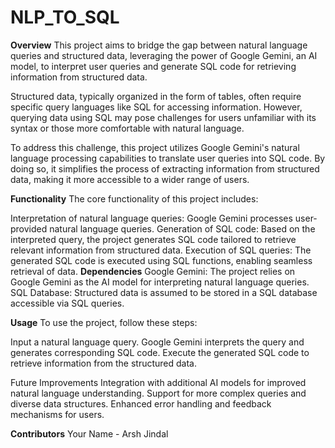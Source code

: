 # NLP_TO_SQL

**Overview**
This project aims to bridge the gap between natural language queries and structured data, leveraging the power of Google Gemini, an AI model, to interpret user queries and generate SQL code for retrieving information from structured data.

Structured data, typically organized in the form of tables, often require specific query languages like SQL for accessing information. However, querying data using SQL may pose challenges for users unfamiliar with its syntax or those more comfortable with natural language.

To address this challenge, this project utilizes Google Gemini's natural language processing capabilities to translate user queries into SQL code. By doing so, it simplifies the process of extracting information from structured data, making it more accessible to a wider range of users.

**Functionality**
The core functionality of this project includes:

Interpretation of natural language queries: Google Gemini processes user-provided natural language queries.
Generation of SQL code: Based on the interpreted query, the project generates SQL code tailored to retrieve relevant information from structured data.
Execution of SQL queries: The generated SQL code is executed using SQL functions, enabling seamless retrieval of data.
**Dependencies**
Google Gemini: The project relies on Google Gemini as the AI model for interpreting natural language queries.
SQL Database: Structured data is assumed to be stored in a SQL database accessible via SQL queries.

**Usage**
To use the project, follow these steps:

Input a natural language query.
Google Gemini interprets the query and generates corresponding SQL code.
Execute the generated SQL code to retrieve information from the structured data.


Future Improvements
Integration with additional AI models for improved natural language understanding.
Support for more complex queries and diverse data structures.
Enhanced error handling and feedback mechanisms for users.

**Contributors**
Your Name - Arsh Jindal

